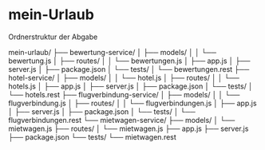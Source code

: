 # mein-Urlaub

Ordnerstruktur der Abgabe

mein-urlaub/
├── bewertung-service/
│   ├── models/
│   │   └── bewertung.js
│   ├── routes/
│   │   └── bewertungen.js
│   ├── app.js
│   ├── server.js
│   ├── package.json
│   └── tests/
│       └── bewertungen.rest
├── hotel-service/
│   ├── models/
│   │   └── hotel.js
│   ├── routes/
│   │   └── hotels.js
│   ├── app.js
│   ├── server.js
│   ├── package.json
│   └── tests/
│       └── hotels.rest
├── flugverbindung-service/
│   ├── models/
│   │   └── flugverbindung.js
│   ├── routes/
│   │   └── flugverbindungen.js
│   ├── app.js
│   ├── server.js
│   ├── package.json
│   └── tests/
│       └── flugverbindungen.rest
└── mietwagen-service/
    ├── models/
    │   └── mietwagen.js
    ├── routes/
    │   └── mietwagen.js
    ├── app.js
    ├── server.js
    ├── package.json
    └── tests/
        └── mietwagen.rest
